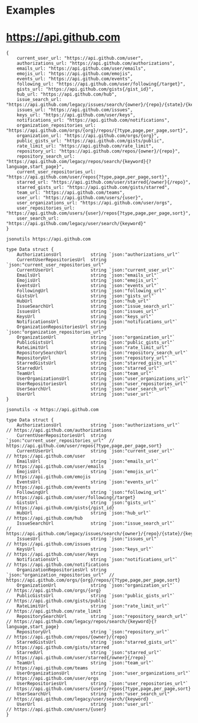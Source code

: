 Examples
=========
# https://api.github.com

	{
		current_user_url: "https://api.github.com/user",
		authorizations_url: "https://api.github.com/authorizations",
		emails_url: "https://api.github.com/user/emails",
		emojis_url: "https://api.github.com/emojis",
		events_url: "https://api.github.com/events",
		following_url: "https://api.github.com/user/following{/target}",
		gists_url: "https://api.github.com/gists{/gist_id}",
		hub_url: "https://api.github.com/hub",
		issue_search_url: "https://api.github.com/legacy/issues/search/{owner}/{repo}/{state}/{keyword}",
		issues_url: "https://api.github.com/issues",
		keys_url: "https://api.github.com/user/keys",
		notifications_url: "https://api.github.com/notifications",
		organization_repositories_url: "https://api.github.com/orgs/{org}/repos/{?type,page,per_page,sort}",
		organization_url: "https://api.github.com/orgs/{org}",
		public_gists_url: "https://api.github.com/gists/public",
		rate_limit_url: "https://api.github.com/rate_limit",
		repository_url: "https://api.github.com/repos/{owner}/{repo}",
		repository_search_url: "https://api.github.com/legacy/repos/search/{keyword}{?language,start_page}",
		current_user_repositories_url: "https://api.github.com/user/repos{?type,page,per_page,sort}",
		starred_url: "https://api.github.com/user/starred{/owner}{/repo}",
		starred_gists_url: "https://api.github.com/gists/starred",
		team_url: "https://api.github.com/teams",
		user_url: "https://api.github.com/users/{user}",
		user_organizations_url: "https://api.github.com/user/orgs",
		user_repositories_url: "https://api.github.com/users/{user}/repos{?type,page,per_page,sort}",
		user_search_url: "https://api.github.com/legacy/user/search/{keyword}"
	}

	jsonutils https://api.github.com

	type Data struct {
		AuthorizationsUrl           string `json:"authorizations_url"`
		CurrentUserRepositoriesUrl  string `json:"current_user_repositories_url"`
		CurrentUserUrl              string `json:"current_user_url"`
		EmailsUrl                   string `json:"emails_url"`
		EmojisUrl                   string `json:"emojis_url"`
		EventsUrl                   string `json:"events_url"`
		FollowingUrl                string `json:"following_url"`
		GistsUrl                    string `json:"gists_url"`
		HubUrl                      string `json:"hub_url"`
		IssueSearchUrl              string `json:"issue_search_url"`
		IssuesUrl                   string `json:"issues_url"`
		KeysUrl                     string `json:"keys_url"`
		NotificationsUrl            string `json:"notifications_url"`
		OrganizationRepositoriesUrl string `json:"organization_repositories_url"`
		OrganizationUrl             string `json:"organization_url"`
		PublicGistsUrl              string `json:"public_gists_url"`
		RateLimitUrl                string `json:"rate_limit_url"`
		RepositorySearchUrl         string `json:"repository_search_url"`
		RepositoryUrl               string `json:"repository_url"`
		StarredGistsUrl             string `json:"starred_gists_url"`
		StarredUrl                  string `json:"starred_url"`
		TeamUrl                     string `json:"team_url"`
		UserOrganizationsUrl        string `json:"user_organizations_url"`
		UserRepositoriesUrl         string `json:"user_repositories_url"`
		UserSearchUrl               string `json:"user_search_url"`
		UserUrl                     string `json:"user_url"`
	}

	jsonutils -x https://api.github.com

	type Data struct {
		AuthorizationsUrl           string `json:"authorizations_url"`            // https://api.github.com/authorizations
		CurrentUserRepositoriesUrl  string `json:"current_user_repositories_url"` // https://api.github.com/user/repos{?type,page,per_page,sort}
		CurrentUserUrl              string `json:"current_user_url"`              // https://api.github.com/user
		EmailsUrl                   string `json:"emails_url"`                    // https://api.github.com/user/emails
		EmojisUrl                   string `json:"emojis_url"`                    // https://api.github.com/emojis
		EventsUrl                   string `json:"events_url"`                    // https://api.github.com/events
		FollowingUrl                string `json:"following_url"`                 // https://api.github.com/user/following{/target}
		GistsUrl                    string `json:"gists_url"`                     // https://api.github.com/gists{/gist_id}
		HubUrl                      string `json:"hub_url"`                       // https://api.github.com/hub
		IssueSearchUrl              string `json:"issue_search_url"`              // https://api.github.com/legacy/issues/search/{owner}/{repo}/{state}/{keyword}
		IssuesUrl                   string `json:"issues_url"`                    // https://api.github.com/issues
		KeysUrl                     string `json:"keys_url"`                      // https://api.github.com/user/keys
		NotificationsUrl            string `json:"notifications_url"`             // https://api.github.com/notifications
		OrganizationRepositoriesUrl string `json:"organization_repositories_url"` // https://api.github.com/orgs/{org}/repos/{?type,page,per_page,sort}
		OrganizationUrl             string `json:"organization_url"`              // https://api.github.com/orgs/{org}
		PublicGistsUrl              string `json:"public_gists_url"`              // https://api.github.com/gists/public
		RateLimitUrl                string `json:"rate_limit_url"`                // https://api.github.com/rate_limit
		RepositorySearchUrl         string `json:"repository_search_url"`         // https://api.github.com/legacy/repos/search/{keyword}{?language,start_page}
		RepositoryUrl               string `json:"repository_url"`                // https://api.github.com/repos/{owner}/{repo}
		StarredGistsUrl             string `json:"starred_gists_url"`             // https://api.github.com/gists/starred
		StarredUrl                  string `json:"starred_url"`                   // https://api.github.com/user/starred{/owner}{/repo}
		TeamUrl                     string `json:"team_url"`                      // https://api.github.com/teams
		UserOrganizationsUrl        string `json:"user_organizations_url"`        // https://api.github.com/user/orgs
		UserRepositoriesUrl         string `json:"user_repositories_url"`         // https://api.github.com/users/{user}/repos{?type,page,per_page,sort}
		UserSearchUrl               string `json:"user_search_url"`               // https://api.github.com/legacy/user/search/{keyword}
		UserUrl                     string `json:"user_url"`                      // https://api.github.com/users/{user}
	}